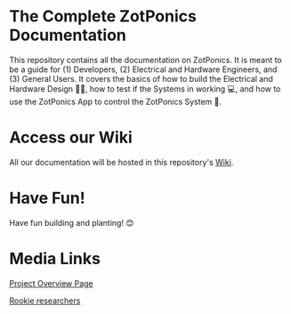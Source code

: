 # The Complete ZotPonics Documentation 

This repository contains all the documentation on ZotPonics. It is meant to be a guide for (1) Developers, (2) Electrical and Hardware Engineers, and (3) General Users. It covers the basics of how to build the Electrical and Hardware Design :electric_plug::hammer:, how to test if the Systems in working :computer:, and how to use the ZotPonics App to control the ZotPonics System :iphone:.

# Access our Wiki
All our documentation will be hosted in this repository's [Wiki](https://github.com/Senior-Design-ZotPonics/Documentation/wiki).

# Have Fun!
Have fun building and planting! :blush:

# Media Links 

[Project Overview Page](http://projects.eng.uci.edu/projects/2019-2020/zotponics-smart-automated-hydroponics-system-sustainable-agriculture)

[Rookie researchers](https://news.uci.edu/2020/02/14/rookie-researchers/)
